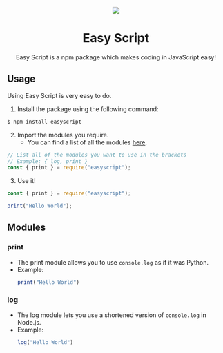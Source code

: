 <p align="center">
  <img src="https://easyscriptjs.github.io/images/cover.png">
</p>

<h1 align="center">Easy Script</h1>
<p align="center">Easy Script is a npm package which makes coding in JavaScript easy!</p>

## Usage
Using Easy Script is very easy to do.

1. Install the package using the following command:

```bash
$ npm install easyscript
```

2. Import the modules you require.
    - You can find a list of all the modules [here](#modules).

```js
// List all of the modules you want to use in the brackets
// Example: { log, print }
const { print } = require("easyscript");
```

3. Use it!

```js
const { print } = require("easyscript");

print("Hello World");
```

## Modules

### print
  - The print module allows you to use `console.log` as if it was Python.
  - Example:
    ```js
    print("Hello World")
    ```

### log
  - The log module lets you use a shortened version of `console.log` in Node.js.
  - Example:
    ```js
    log("Hello World")
    ```
